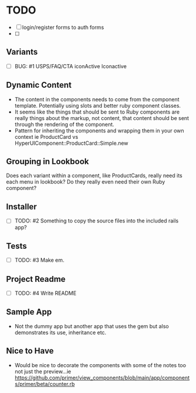 # TODO

- [ ] login/register forms to auth forms
- [ ] 
## Variants

- [ ] BUG: #1 USPS/FAQ/CTA iconActive Iconactive

## Dynamic Content

- The content in the components needs to come from the component template. Potentially using slots and better ruby component classes. 
- It seems like the things that should be sent to Ruby components are really things about the markup, not content, that content should be sent through the rendering of the component.
- Pattern for inheriting the components and wrapping them in your own context ie ProductCard vs HyperUIComponent::ProductCard::Simple.new

## Grouping in Lookbook

Does each variant within a component, like ProductCards, really need its each menu in lookbook? Do they really even need their own Ruby component?

## Installer

- [ ] TODO: #2 Something to copy the source files into the included rails app?
  
## Tests

- [ ] TODO: #3 Make em.

## Project Readme

- [ ] TODO: #4 Write README 

## Sample App

- Not the dummy app but another app that uses the gem but also demonstrates its use, inheritance etc.

## Nice to Have

- Would be nice to decorate the components with some of the notes too not just the preview...ie https://github.com/primer/view_components/blob/main/app/components/primer/beta/counter.rb

